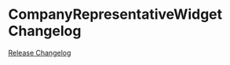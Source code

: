 # CompanyRepresentativeWidget Changelog

[Release Changelog](https://github.com/spryker-demo/company-representative-widget/releases)
